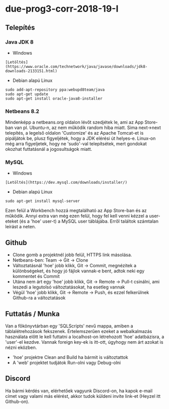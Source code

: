 # due-prog3-corr-2018-19-I

## Telepítés

### Java JDK 8

* Windows

```
[Letöltés](https://www.oracle.com/technetwork/java/javase/downloads/jdk8-downloads-2133151.html)
```

* Debian alapú Linux

```
sudo add-apt-repository ppa:webupd8team/java
sudo apt-get update
sudo apt-get install oracle-java8-installer
```

### Netbeans 8.2

Mindenképp a netbeans.org oldalon lévőt szedjétek le, ami az App Store-ban van pl. Ubuntu-n, az nem működik random hiba miatt. Sima next->next telepítés, a legelső oldalon 'Customize' és az Apache Tomcat-et is pipáljátok be, plusz figyeljétek, hogy a JDK elérési út helyes-e.
Linux-on még arra figyeljetek, hogy ne 'sudo'-val telepítsétek, mert gondokat okozhat futtatásnál a jogosultságok miatt.

### MySQL

* Windows

```
[Letöltés](https://dev.mysql.com/downloads/installer/)
```

* Debian alapú Linux

```
sudo apt-get install mysql-server

```

Ezen felül a Workbench hozzá megtalálható az App Store-ban és az működik. Annyi extra van még ezen felül, hogy fel kell venni kézzel a user-eteket (és a 'hoe' user-t) a MySQL user táblájába. Erről találtok számtalan leírást a neten.

## Github

* Clone gomb a projektnél jobb felül, HTTPS link másolása.
* Netbeans-ben: Team -> Git -> Clone
* Változtatásnál 'hoe' jobb klikk, Git -> Commit, megnézitek a különbségeket, és hogy jó fájlok vannak-e bent, adtok neki egy kommentet és Commit
* Utána nem árt egy 'hoe' jobb klikk, Git -> Remote -> Pull-t csinálni, ami leszedi a legutolsó változtatásokat, ha esetleg vannak
* Végül 'hoe' jobb klikk, Git -> Remote -> Push, és ezzel felkerülnek Github-ra a változtatások

## Futtatás / Munka

Van a főkönyvtárban egy 'SQLScripts' nevű mappa, amiben a táblalétrehozások fekszenek. Értelemszerűen ezeket a webalkalmazás használata előtt le kell futtatni a localhost-on létrehozott 'hoe' adatbázisra, a 'user'-el kezdve. Vannak foreign key-ek is itt-ott, úgyhogy nem árt azokat is nézni eközben.

* 'hoe' projektre Clean and Build ha bármit is változtattok
* A 'web' projektet tudjátok Run-olni vagy Debug-olni

## Discord

Ha bármi kérdés van, elérhetőek vagyunk Discord-on, ha kapok e-mail címet vagy valami más elérést, akkor tudok küldeni invite link-et (Heyzel itt Github-on).
